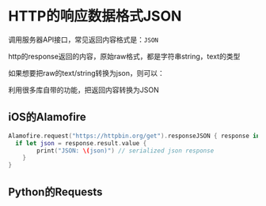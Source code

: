 # HTTP的响应数据格式JSON

调用服务器API接口，常见返回内容格式是：`JSON`

http的response返回的内容，原始raw格式，都是字符串string，text的类型

如果想要把raw的text/string转换为json，则可以：

利用很多库自带的功能，把返回内容转换为JSON
## iOS的Alamofire
```swift
Alamofire.request("https://httpbin.org/get").responseJSON { response in
  if let json = response.result.value {
        print("JSON: \(json)") // serialized json response
    }
}
```
## Python的Requests

